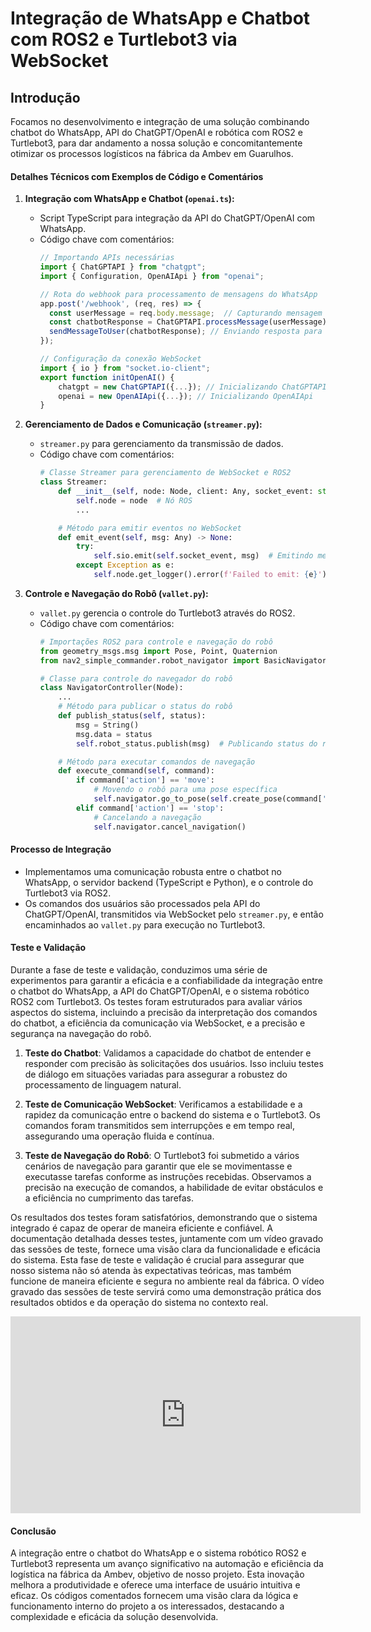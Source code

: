 # Integração de WhatsApp e Chatbot com ROS2 e Turtlebot3 via WebSocket

## Introdução
Focamos no desenvolvimento e integração de uma solução combinando chatbot do WhatsApp, API do ChatGPT/OpenAI e robótica com ROS2 e Turtlebot3, para dar andamento a nossa solução e concomitantemente otimizar os processos logísticos na fábrica da Ambev em Guarulhos.

#### Detalhes Técnicos com Exemplos de Código e Comentários

1. **Integração com WhatsApp e Chatbot (`openai.ts`):**
   - Script TypeScript para integração da API do ChatGPT/OpenAI com WhatsApp.
   - Código chave com comentários:
     ```typescript
     // Importando APIs necessárias
     import { ChatGPTAPI } from "chatgpt";
     import { Configuration, OpenAIApi } from "openai";

     // Rota do webhook para processamento de mensagens do WhatsApp
     app.post('/webhook', (req, res) => {
       const userMessage = req.body.message;  // Capturando mensagem do usuário
       const chatbotResponse = ChatGPTAPI.processMessage(userMessage); // Processando mensagem
       sendMessageToUser(chatbotResponse); // Enviando resposta para o usuário
     });

     // Configuração da conexão WebSocket
     import { io } from "socket.io-client";
     export function initOpenAI() {
         chatgpt = new ChatGPTAPI({...}); // Inicializando ChatGPTAPI
         openai = new OpenAIApi({...}); // Inicializando OpenAIApi
     }
     ```

2. **Gerenciamento de Dados e Comunicação (`streamer.py`):**
   - `streamer.py` para gerenciamento da transmissão de dados.
   - Código chave com comentários:
     ```python
     # Classe Streamer para gerenciamento de WebSocket e ROS2
     class Streamer:
         def __init__(self, node: Node, client: Any, socket_event: str):
             self.node = node  # Nó ROS
             ...

         # Método para emitir eventos no WebSocket
         def emit_event(self, msg: Any) -> None:
             try:
                 self.sio.emit(self.socket_event, msg)  # Emitindo mensagem via WebSocket
             except Exception as e:
                 self.node.get_logger().error(f'Failed to emit: {e}')  # Log de erro
     ```

3. **Controle e Navegação do Robô (`vallet.py`):**
   - `vallet.py` gerencia o controle do Turtlebot3 através do ROS2.
   - Código chave com comentários:
     ```python
     # Importações ROS2 para controle e navegação do robô
     from geometry_msgs.msg import Pose, Point, Quaternion
     from nav2_simple_commander.robot_navigator import BasicNavigator

     # Classe para controle do navegador do robô
     class NavigatorController(Node):
         ...
         # Método para publicar o status do robô
         def publish_status(self, status):
             msg = String()
             msg.data = status
             self.robot_status.publish(msg)  # Publicando status do robô

         # Método para executar comandos de navegação
         def execute_command(self, command):
             if command['action'] == 'move':
                 # Movendo o robô para uma pose específica
                 self.navigator.go_to_pose(self.create_pose(command['x'], command['y'], command['theta']))
             elif command['action'] == 'stop':
                 # Cancelando a navegação
                 self.navigator.cancel_navigation()
     ```

#### Processo de Integração
- Implementamos uma comunicação robusta entre o chatbot no WhatsApp, o servidor backend (TypeScript e Python), e o controle do Turtlebot3 via ROS2.
- Os comandos dos usuários são processados pela API do ChatGPT/OpenAI, transmitidos via WebSocket pelo `streamer.py`, e então encaminhados ao `vallet.py` para execução no Turtlebot3.

#### Teste e Validação

Durante a fase de teste e validação, conduzimos uma série de experimentos para garantir a eficácia e a confiabilidade da integração entre o chatbot do WhatsApp, a API do ChatGPT/OpenAI, e o sistema robótico ROS2 com Turtlebot3. Os testes foram estruturados para avaliar vários aspectos do sistema, incluindo a precisão da interpretação dos comandos do chatbot, a eficiência da comunicação via WebSocket, e a precisão e segurança na navegação do robô.

1. **Teste do Chatbot**: Validamos a capacidade do chatbot de entender e responder com precisão às solicitações dos usuários. Isso incluiu testes de diálogo em situações variadas para assegurar a robustez do processamento de linguagem natural.

2. **Teste de Comunicação WebSocket**: Verificamos a estabilidade e a rapidez da comunicação entre o backend do sistema e o Turtlebot3. Os comandos foram transmitidos sem interrupções e em tempo real, assegurando uma operação fluida e contínua.

3. **Teste de Navegação do Robô**: O Turtlebot3 foi submetido a vários cenários de navegação para garantir que ele se movimentasse e executasse tarefas conforme as instruções recebidas. Observamos a precisão na execução de comandos, a habilidade de evitar obstáculos e a eficiência no cumprimento das tarefas.

Os resultados dos testes foram satisfatórios, demonstrando que o sistema integrado é capaz de operar de maneira eficiente e confiável. A documentação detalhada desses testes, juntamente com um vídeo gravado das sessões de teste, fornece uma visão clara da funcionalidade e eficácia do sistema. Esta fase de teste e validação é crucial para assegurar que nosso sistema não só atenda às expectativas teóricas, mas também funcione de maneira eficiente e segura no ambiente real da fábrica. O vídeo gravado das sessões de teste servirá como uma demonstração prática dos resultados obtidos e da operação do sistema no contexto real.

<iframe width="560" height="315" src="https://youtube.com/embed/zAUZRT7so_g?" frameborder="0" allow="autoplay; encrypted-media" allowfullscreen> </iframe>


#### Conclusão
A integração entre o chatbot do WhatsApp e o sistema robótico ROS2 e Turtlebot3 representa um avanço significativo na automação e eficiência da logística na fábrica da Ambev, objetivo de nosso projeto. Esta inovação melhora a produtividade e oferece uma interface de usuário intuitiva e eficaz. Os códigos comentados fornecem uma visão clara da lógica e funcionamento interno do projeto a os interessados, destacando a complexidade e eficácia da solução desenvolvida.
